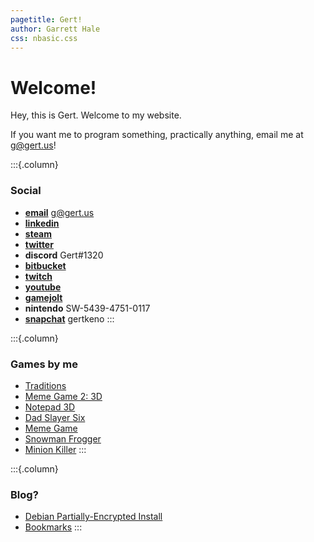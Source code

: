 ```yaml
---
pagetitle: Gert!
author: Garrett Hale
css: nbasic.css
---
```


# Welcome!

Hey, this is Gert. Welcome to my website.

If you want me to program something, practically anything, email me at <g@gert.us>!

:::{.column}
### Social

- [**email**](g@gert.us) g@gert.us
- [**linkedin**](https://www.linkedin.com/in/garrett-hale-43b907b9/)
- [**steam**](https://steamcommunity.com/id/gertman)
- [**twitter**](https://twitter.com/gertkeno)
- **discord** Gert#1320
- [**bitbucket**](https://bitbucket.org/Gertkeno/)
- [**twitch**](https://www.twitch.tv/gert_h)
- [**youtube**](https://www.youtube.com/user/cptgthkeno/videos)
- [**gamejolt**](http://gamejolt.com/@gertkeno/games)
- **nintendo** SW-5439-4751-0117
- [**snapchat**](Snapchat-1915470728.jpg) gertkeno
:::

:::{.column}
### Games by me

- [Traditions](https://globalgamejam.org/2019/games/traditions)
- [Meme Game 2: 3D](https://bitbucket.org/Gertkeno/meme-game-23d/downloads/)
- [Notepad 3D](https://bitbucket.org/Gertkeno/notepad3d/downloads/)
- [Dad Slayer Six](https://gamejolt.com/games/dad-slayer-six/166188)
- [Meme Game](https://gamejolt.com/games/meme-game/163369)
- [Snowman Frogger](https://gamejolt.com/games/snowman-frogger/115638)
- [Minion Killer](https://gamejolt.com/games/minion-killer/79776)
:::

:::{.column}
### Blog?

- [Debian Partially-Encrypted Install](half-crypto/)
- [Bookmarks](bookmarks/)
:::
